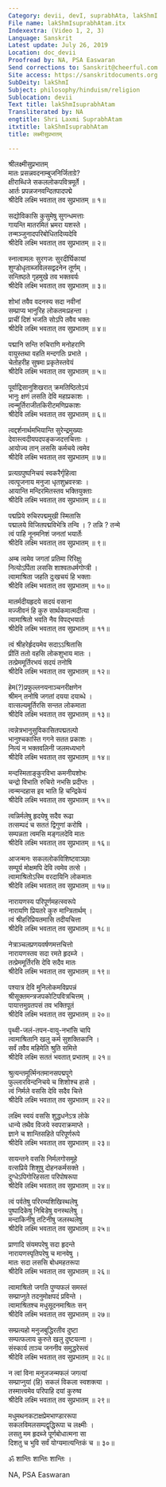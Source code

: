 ```yaml
---
Category: devii, devI, suprabhAta, lakShmI
File name: lakShmIsuprabhAtam.itx
Indexextra: (Video 1, 2, 3)
Language: Sanskrit
Latest update: July 26, 2019
Location: doc_devii
Proofread by: NA, PSA Easwaran
Send corrections to: Sanskrit@cheerful.com
Site access: https://sanskritdocuments.org
SubDeity: lakShmI
Subject: philosophy/hinduism/religion
Sublocation: devii
Text title: lakShmIsuprabhAtam
Transliterated by: NA
engtitle: Shri Laxmi SuprabhAtam
itxtitle: lakShmIsuprabhAtam
title: लक्ष्मीसुप्रभातम्

---
```

  
 श्रीलक्ष्मीसुप्रभातम्   
मातः प्रसन्नवदनाम्बुजनिर्जिताग्रे?  
क्षीराब्धिजे सकललोकपवित्रमूर्ते ।  
आर्तः प्रपन्नजनवन्दितपादपद्मे  
श्रीदेवि लक्ष्मि भवतात् तव सुप्रभातम् ॥ १॥  
  
सद्योविकासि कुसुमेषु सुगन्धमत्ताः  
गायन्ति मातरमितं भ्रमरा यशस्ते ।  
तन्मञ्जुनादपरिबोधितदिव्यदेवि  
श्रीदेवि लक्ष्मि भवतात् तव सुप्रभातम् ॥ २॥  
  
स्नात्वामलः सुरगजः सुरदीर्घिकायां  
शुण्डोधृताब्जविलसद्वदनेन तूर्णम् ।  
सन्तिष्ठते गृहमुखे तव भक्तवर्यः  
श्रीदेवि लक्ष्मि भवतात् तव सुप्रभातम् ॥ ३॥  
  
शोभां तवैव वदनस्य सदा नवीनां  
सम्प्राप्य भानुरिह लोकतमःप्रहन्ता ।  
प्राचीं दिशं भजति सोऽपि तवैव भक्तः  
श्रीदेवि लक्ष्मि भवतात् तव सुप्रभातम् ॥ ४॥  
  
पद्मानि सन्ति रुचिराणि मनोहराणि  
वायुस्तथा वहति मन्दगतिः प्रभाते ।  
चेतोहरीह सुषमा प्रकृतेस्तवेयं  
श्रीदेवि लक्ष्मि भवतात् तव सुप्रभातम् ॥ ५॥  
  
पूर्वाद्रिसानुशिखरात् क्रमतिष्ठितोऽयं  
भानुः क्षणं लसति देवि महाप्रकाशः ।  
त्वन्मूर्तिराजीतकिरीटमणिप्रकाशः  
श्रीदेवि लक्ष्मि भवतात् तव सुप्रभातम् ॥ ६॥  
  
त्वद्दर्शनार्थमभियान्ति सुरेन्द्रमुख्याः  
देवास्त्वदीयपदपङ्कजदत्तचित्ताः ।  
आयोज्य तान् लससि कर्मचये त्वमेव   
श्रीदेवि लक्ष्मि भवतात् तव सुप्रभातम् ॥ ७॥  
  
प्रत्यग्रपुष्पनिचयं स्वकरैर्गृहित्वा  
त्वत्पूजनाय मनुजा धृतशुभ्रवस्त्राः ।  
आयान्ति मन्दिरमितस्तव भक्तियुक्ताः  
श्रीदेवि लक्ष्मि भवतात् तव सुप्रभातम् ॥ ८॥  
  
पद्मप्रिये रुचिरपद्ममुखी स्मितासि  
पद्मालये विजितपद्मविभेत्रि तन्वि । ? तन्नि ? तन्मे  
त्वं पाहि नूनमनिशं जनतां भयार्तेः  
श्रीदेवि लक्ष्मि भवतात् तव सुप्रभातम् ॥ ९॥  
  
अम्ब त्वमेव जगतां प्रतिमा रिरिक्षुः  
नित्योऽर्पिता लससि शाश्वतधर्मगोप्त्री ।  
त्वामाश्रिता जहति दुःखचयं हि भक्ताः  
श्रीदेवि लक्ष्मि भवतात् तव सुप्रभातम् ॥ १०॥  
  
मातर्मदीयहृदये सदयं वसाना  
मज्जीवनं हि कुरु सार्थकमात्मदीत्या ।  
त्वामाश्रितो भवति नैव विपद्भयार्तः  
श्रीदेवि लक्ष्मि भवतात् तव सुप्रभातम् ॥ ११॥  
  
त्वं श्रीहरेर्हृदयमेव सदाऽऽश्रितासि  
प्रीतिं ततो वहसि लोकशुभाय मातः ।  
तत्प्रेममूर्तिरभयं सदयं तनोषि  
श्रीदेवि लक्ष्मि भवतात् तव सुप्रभातम् ॥ १२॥  
  
हेम(?)प्रफुल्लनयनाञ्चनरीक्षणेन  
श्रीमन् तनोषि जगतां दयया दयाब्धे ।  
वात्सल्यमूर्तिरसि सन्तत लोकमाता     
श्रीदेवि लक्ष्मि भवतात् तव सुप्रभातम् ॥ १३॥  
  
त्वन्नेत्रभानुसुविकासितपद्मतल्पो   
भानुश्चकास्ति गगने सतत प्रकाशः ।  
नित्यं न भक्तवलिनी जलमध्यभागे  
श्रीदेवि लक्ष्मि भवतात् तव सुप्रभातम् ॥ १४॥  
  
मन्दस्मिताङ्कुरविभा कमनीयशोभः  
चन्द्रो विभाति रुचिरो नभसि प्रदीप्तः ।  
त्वन्मन्दहास इव भाति हि चन्द्रिकेयं  
श्रीदेवि लक्ष्मि भवतात् तव सुप्रभातम् ॥ १५॥  
  
त्वन्निर्मलेषु हृदयेषु सदैव रूढा  
तत्सम्पदं च सततं द्विगुणां करोषि ।  
सम्पन्नता त्वमसि मङ्गलदेवि मातः  
श्रीदेवि लक्ष्मि भवतात् तव सुप्रभातम् ॥ १६॥  
  
आजन्मनः सकललोकविशिष्टवाञ्छाः  
सम्पूर्य मोक्षमपि देवि त्वमेव तत्से ।  
त्वामाश्रितोऽस्मि वरदायिनि लोकमातः  
श्रीदेवि लक्ष्मि भवतात् तव सुप्रभातम् ॥ १७॥  
  
नारायणस्य परिपूर्णमहत्स्वरूपे  
नारायणि प्रियतरे कुरु मान्त्रितार्थम् ।  
त्वं श्रीहरिप्रियतमासि तदीयचित्ता  
श्रीदेवि लक्ष्मि भवतात् तव सुप्रभातम् ॥ १८॥  
  
नेत्राञ्चलप्रणयवर्षणमत्तचित्तो  
नारायणस्तव सदा रमते हृदब्जे ।  
तत्प्रेममूर्तिरसि देवि सदैव मातः  
श्रीदेवि लक्ष्मि भवतात् तव सुप्रभातम् ॥ १९॥  
  
पश्यात्र देवि मुनिलोकमविप्रपन्नं  
श्रीसूक्तमन्त्रजपकोटिपवित्रचित्तम् ।  
पायात्तमुग्रतपसं तव भक्तिपूतं  
श्रीदेवि लक्ष्मि भवतात् तव सुप्रभातम् ॥ २०॥  
  
पृथ्वी-जलं-तपन-वायु-नभांसि चापि  
त्वामाश्रितानि खलु कर्म सुशक्तिकानि ।  
सर्वं तवैव महिमेति श्रुति समित्ते  
श्रीदेवि लक्ष्मि सततं भवतात् प्रभातम् ॥ २१॥  
  
श्रुत्यन्तमूर्त्मिनतमानसपद्मपूगे  
फुल्लारविन्दनिचये च शिशोश्च हासे ।  
त्वं निर्मले वससि देवि सदैव चित्ते  
श्रीदेवि लक्ष्मि भवतात् तव सुप्रभातम् ॥ २२॥  
  
लक्ष्मि स्वयं वससि शुद्धधनेऽत्र लोके  
धान्ये तथैव विजये स्वपराक्रमाप्ते ।  
ज्ञाने च शान्तिसहिते परिपूर्णरूपे  
श्रीदेवि लक्ष्मि भवतात् तव सुप्रभातम् ॥ २३॥  
  
सायन्तने वससि निर्मलगोसमूहे  
वत्सप्रिये शिशुषु दोहनकर्मसक्ते ।  
दुग्धेऽपिगोरिहसता परिपोषरूपा  
श्रीदेवि लक्ष्मि भवतात् तव सुप्रभातम् ॥ २४॥  
  
त्वं पर्वतेषु परिरम्यशिखिस्थलेषु  
पुष्पादिकेषु निबिडेषु वनस्थलेषु ।  
मन्दाकिनीषु तटिनीषु जलस्थलेषु  
श्रीदेवि लक्ष्मि भवतात् तव सुप्रभातम् ॥ २५॥  
  
प्राणादि संयमपरेषु सदा हृदन्ते  
नारायणस्पृतिपरेषु च मानवेषु ।  
मातः सदा लससि बोधमहतरूपा  
श्रीदेवि लक्ष्मि भवतात् तव सुप्रभातम् ॥ २६॥  
  
त्वामाश्रितो जगति पुण्यफलं समस्तं  
सम्प्राप्नुते तदनुमोक्षपदं प्रविन्ते ।  
त्वामाश्रितश्च मधुसूदनमाश्रितः सन्  
श्रीदेवि लक्ष्मि भवतात् तव सुप्रभातम् ॥ २७॥  
  
सम्प्रत्यहो मनुजबुद्धिरतीव दुष्टा  
सम्पत्फलाय कुरुते खलु दुष्टयत्ना ।  
संस्कार्य ताञ्च जननीव समुद्धरेस्त्वं  
श्रीदेवि लक्ष्मि भवतात् तव सुप्रभातम् ॥ २८॥  
  
न त्वां विना मनुजजन्मफलं जगत्यां  
सम्प्राप्नुयां (हि) सकलं विकला स्वशक्त्या ।  
तस्मात्त्वमेव परिपाहि दयां कुरुष्व  
श्रीदेवि लक्ष्मि भवतात् तव सुप्रभातम् ॥ २९॥  
  
मधुमथनकटाक्षप्रेमभाण्डाररूपा  
सकलविमलसम्पद्वृद्धिरूपा च लक्ष्मीः ।  
लसतु मम हृदब्जे पूर्णबोधात्मना सा  
दिशतु च भुवि सर्वं योग्यमात्यन्तिकं च ॥ ३०॥  
  
ॐ शान्तिः शान्तिः शान्तिः ।  
  
NA, PSA Easwaran  
  
